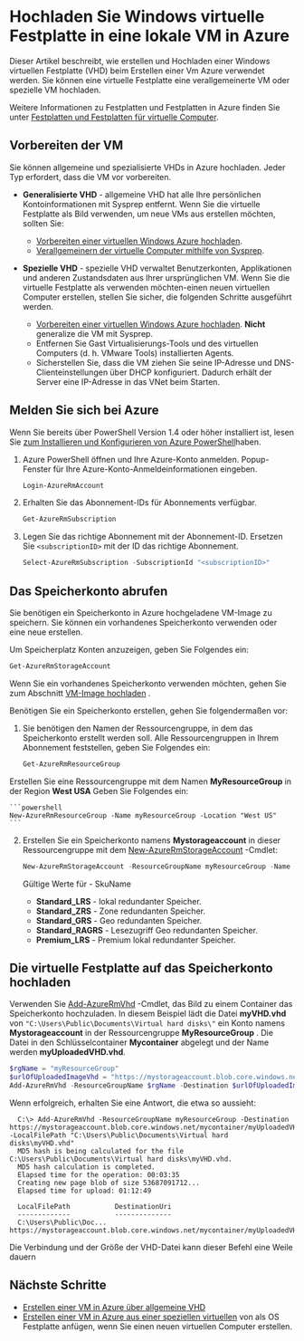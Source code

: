 <properties
    pageTitle="Hochladen eines Windows VHD für Ressourcenmanager | Microsoft Azure"
    description="Informationen Sie zum Hochladen einer virtuellen Windows-Maschine VHD lokal in Azure mit dem Ressourcen-Manager-Bereitstellungsmodell. Sie können eine virtuelle Festplatte aus entweder eine allgemeine oder spezialisierte VM hochladen."
    services="virtual-machines-windows"
    documentationCenter=""
    authors="cynthn"
    manager="timlt"
    editor="tysonn"
    tags="azure-resource-manager"/>

<tags
    ms.service="virtual-machines-windows"
    ms.workload="infrastructure-services"
    ms.tgt_pltfrm="vm-windows"
    ms.devlang="na"
    ms.topic="article"
    ms.date="10/10/2016"
    ms.author="cynthn"/>

# <a name="upload-a-windows-vhd-from-an-on-premises-vm-to-azure"></a>Hochladen Sie Windows virtuelle Festplatte in eine lokale VM in Azure 


Dieser Artikel beschreibt, wie erstellen und Hochladen einer Windows virtuellen Festplatte (VHD) beim Erstellen einer Vm Azure verwendet werden. Sie können eine virtuelle Festplatte eine verallgemeinerte VM oder spezielle VM hochladen. 

Weitere Informationen zu Festplatten und Festplatten in Azure finden Sie unter [Festplatten und Festplatten für virtuelle Computer](virtual-machines-linux-about-disks-vhds.md).


## <a name="prepare-the-vm"></a>Vorbereiten der VM 

Sie können allgemeine und spezialisierte VHDs in Azure hochladen. Jeder Typ erfordert, dass die VM vor vorbereiten.

- **Generalisierte VHD** - allgemeine VHD hat alle Ihre persönlichen Kontoinformationen mit Sysprep entfernt. Wenn Sie die virtuelle Festplatte als Bild verwenden, um neue VMs aus erstellen möchten, sollten Sie:
    - [Vorbereiten einer virtuellen Windows Azure hochladen](virtual-machines-windows-prepare-for-upload-vhd-image.md). 
    - [Verallgemeinern der virtuelle Computer mithilfe von Sysprep](virtual-machines-windows-generalize-vhd.md). 

- **Spezielle VHD** - spezielle VHD verwaltet Benutzerkonten, Applikationen und anderen Zustandsdaten aus Ihrer ursprünglichen VM. Wenn Sie die virtuelle Festplatte als verwenden möchten-einen neuen virtuellen Computer erstellen, stellen Sie sicher, die folgenden Schritte ausgeführt werden. 
    - [Vorbereiten einer virtuellen Windows Azure hochladen](virtual-machines-windows-prepare-for-upload-vhd-image.md). **Nicht** generalize die VM mit Sysprep.
    - Entfernen Sie Gast Virtualisierungs-Tools und des virtuellen Computers (d. h. VMware Tools) installierten Agents.
    - Sicherstellen Sie, dass die VM ziehen Sie seine IP-Adresse und DNS-Clienteinstellungen über DHCP konfiguriert. Dadurch erhält der Server eine IP-Adresse in das VNet beim Starten. 

## <a name="log-in-to-azure"></a>Melden Sie sich bei Azure

Wenn Sie bereits über PowerShell Version 1.4 oder höher installiert ist, lesen Sie [zum Installieren und Konfigurieren von Azure PowerShell](../powershell-install-configure.md)haben.

1. Azure PowerShell öffnen und Ihre Azure-Konto anmelden. Popup-Fenster für Ihre Azure-Konto-Anmeldeinformationen eingeben.

    ```powershell
    Login-AzureRmAccount
    ```


2. Erhalten Sie das Abonnement-IDs für Abonnements verfügbar.

    ```powershell
    Get-AzureRmSubscription
    ```

3. Legen Sie das richtige Abonnement mit der Abonnement-ID. Ersetzen Sie `<subscriptionID>` mit der ID das richtige Abonnement.

    ```powershell
    Select-AzureRmSubscription -SubscriptionId "<subscriptionID>"
    ```

## <a name="get-the-storage-account"></a>Das Speicherkonto abrufen

Sie benötigen ein Speicherkonto in Azure hochgeladene VM-Image zu speichern. Sie können ein vorhandenes Speicherkonto verwenden oder eine neue erstellen. 

Um Speicherplatz Konten anzuzeigen, geben Sie Folgendes ein:

```powershell
Get-AzureRmStorageAccount
```

Wenn Sie ein vorhandenes Speicherkonto verwenden möchten, gehen Sie zum Abschnitt [VM-Image hochladen](#upload-the-vm-vhd-to-your-storage-account) .

Benötigen Sie ein Speicherkonto erstellen, gehen Sie folgendermaßen vor:

1. Sie benötigen den Namen der Ressourcengruppe, in dem das Speicherkonto erstellt werden soll. Alle Ressourcengruppen in Ihrem Abonnement feststellen, geben Sie Folgendes ein:

    ```powershell
    Get-AzureRmResourceGroup
    ```

Erstellen Sie eine Ressourcengruppe mit dem Namen **MyResourceGroup** in der Region **West USA** Geben Sie Folgendes ein:

    ```powershell
    New-AzureRmResourceGroup -Name myResourceGroup -Location "West US"
    ```

2. Erstellen Sie ein Speicherkonto namens **Mystorageaccount** in dieser Ressourcengruppe mit dem [New-AzureRmStorageAccount](https://msdn.microsoft.com/library/mt607148.aspx) -Cmdlet:

    ```powershell
    New-AzureRmStorageAccount -ResourceGroupName myResourceGroup -Name mystorageaccount -Location "West US" -SkuName "Standard_LRS" -Kind "Storage"
    ```
            
    Gültige Werte für - SkuName

    - **Standard_LRS** - lokal redundanter Speicher. 
    - **Standard_ZRS** - Zone redundanten Speicher.
    - **Standard_GRS** - Geo redundanten Speicher. 
    - **Standard_RAGRS** - Lesezugriff Geo redundanten Speicher. 
    - **Premium_LRS** - Premium lokal redundanter Speicher. 



## <a name="upload-the-vhd-to-your-storage-account"></a>Die virtuelle Festplatte auf das Speicherkonto hochladen

Verwenden Sie [Add-AzureRmVhd](https://msdn.microsoft.com/library/mt603554.aspx) -Cmdlet, das Bild zu einem Container das Speicherkonto hochzuladen. In diesem Beispiel lädt die Datei **myVHD.vhd** von `"C:\Users\Public\Documents\Virtual hard disks\"` ein Konto namens **Mystorageaccount** in der Ressourcengruppe **MyResourceGroup** . Die Datei in den Schlüsselcontainer **Mycontainer** abgelegt und der Name werden **myUploadedVHD.vhd**.

```powershell
$rgName = "myResourceGroup"
$urlOfUploadedImageVhd = "https://mystorageaccount.blob.core.windows.net/mycontainer/myUploadedVHD.vhd"
Add-AzureRmVhd -ResourceGroupName $rgName -Destination $urlOfUploadedImageVhd -LocalFilePath "C:\Users\Public\Documents\Virtual hard disks\myVHD.vhd"
```


Wenn erfolgreich, erhalten Sie eine Antwort, die etwa so aussieht:

```
  C:\> Add-AzureRmVhd -ResourceGroupName myResourceGroup -Destination https://mystorageaccount.blob.core.windows.net/mycontainer/myUploadedVHD.vhd -LocalFilePath "C:\Users\Public\Documents\Virtual hard disks\myVHD.vhd"
  MD5 hash is being calculated for the file C:\Users\Public\Documents\Virtual hard disks\myVHD.vhd.
  MD5 hash calculation is completed.
  Elapsed time for the operation: 00:03:35
  Creating new page blob of size 53687091712...
  Elapsed time for upload: 01:12:49

  LocalFilePath           DestinationUri
  -------------           --------------
  C:\Users\Public\Doc...  https://mystorageaccount.blob.core.windows.net/mycontainer/myUploadedVHD.vhd
```

Die Verbindung und der Größe der VHD-Datei kann dieser Befehl eine Weile dauern


## <a name="next-steps"></a>Nächste Schritte

- [Erstellen einer VM in Azure über allgemeine VHD](virtual-machines-windows-create-vm-generalized.md)
- [Erstellen einer VM in Azure aus einer speziellen virtuellen](virtual-machines-windows-create-vm-specialized.md) von als OS Festplatte anfügen, wenn Sie einen neuen virtuellen Computer erstellen.


